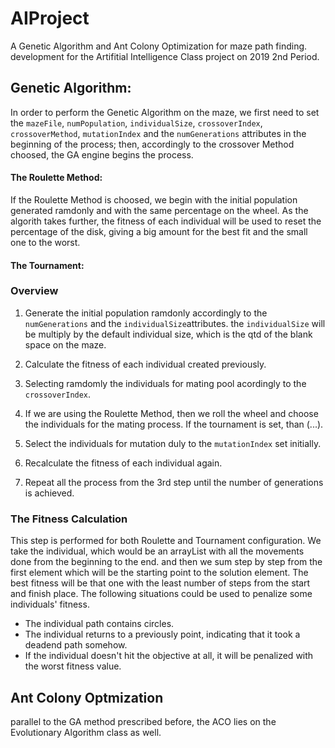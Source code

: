 # AIProject
A Genetic Algorithm and Ant Colony Optimization for maze path finding. development for the Artifitial Intelligence Class project on 2019
2nd Period.

## Genetic Algorithm:
In order to perform the Genetic Algorithm on the maze, we first need to set the `mazeFile`, `numPopulation`, `individualSize`, `crossoverIndex`, 
`crossoverMethod`, `mutationIndex` and the `numGenerations` attributes in the beginning of the process; then, accordingly to the crossover Method
choosed, the GA engine begins the process.
#### The Roulette Method:
If the Roulette Method is choosed, we begin with the initial population generated ramdonly and with the same percentage on the wheel. As the
algorith takes further, the fitness of each individual will be used to reset the percentage of the disk, giving a big amount for the best fit
and the small one to the worst.

#### The Tournament:

### Overview

1. Generate the initial population ramdonly accordingly to the `numGenerations` and the `individualSize`attributes. the `individualSize`
will be multiply by the default individual size, which is the qtd of the blank space on the maze.

2. Calculate the fitness of each individual created previously.

3. Selecting ramdomly the individuals for mating pool acordingly to the `crossoverIndex`.

4. If we are using the Roulette Method, then we roll the wheel and choose the individuals for the mating process.
If the tournament is set, than (...).

5. Select the individuals for mutation duly to the `mutationIndex` set initially.

6. Recalculate the fitness of each individual again.

7. Repeat all the process from the 3rd step until the number of generations is achieved.

### The Fitness Calculation

This step is performed for both Roulette and Tournament configuration.
We take the individual, which would be an arrayList with all the movements done from the beginning to the end. and then
we sum step by step from the first element which will be the starting point to the solution element. The best fitness will be that one 
with the least number of steps from the start and finish place.
The following situations could be used to penalize some individuals' fitness.
* The individual path contains circles.
* The individual returns to a previously point, indicating that it took a deadend path somehow.
* If the individual doesn't hit the objective at all, it will be penalized with the worst fitness value.

## Ant Colony Optmization
parallel to the GA method prescribed before, the ACO lies on the Evolutionary Algorithm class as well.
